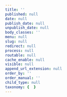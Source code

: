 ```yaml
---
title: ''
published: null
date: null
publish_date: null
unpublish_date: null
body_classes: ''
menu: null
slug: null
redirect: null
process: null
routable: null
cache_enable: null
visible: null
append_url_extension: null
order_by: ''
order_manual: ''
child_type: null
taxonomy: {  }
---
```


